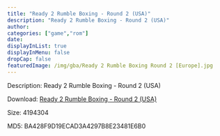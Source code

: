 ```yaml
---
title: "Ready 2 Rumble Boxing - Round 2 (USA)"
description: "Ready 2 Rumble Boxing - Round 2 (USA)"
author: 
categories: ["game","rom"]
date: 
displayInList: true
displayInMenu: false
dropCap: false
featuredImage: /img/gba/Ready 2 Rumble Boxing Round 2 [Europe].jpg
---
```


Description: Ready 2 Rumble Boxing - Round 2 (USA)

Download: <a style="text-decoration:underline;" href="https://mega.nz/#!nLRAkC5T!OaziwBDrXZ0Txdh-u-5oYSsDGm1mrYiGiMWn3lYq_To" target = "_blank" rel = "nofollow" > Ready 2 Rumble Boxing - Round 2 (USA)</a>

Size: 4194304

MD5: BA428F9D19ECAD3A4297B8E23481E6B0


